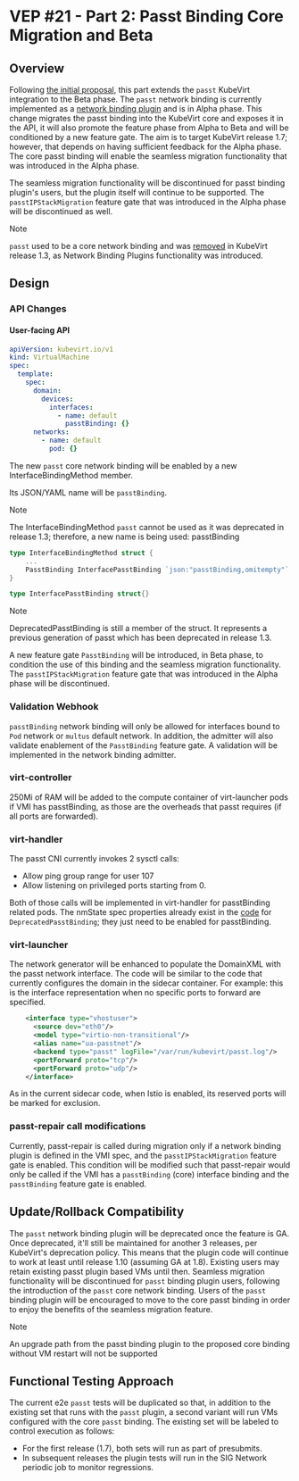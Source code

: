 # VEP #21 - Part 2: Passt Binding Core Migration and Beta

## Overview
Following [the initial proposal](./passt-migration-proposal.md), this part extends the `passt` KubeVirt integration to the Beta phase.
The `passt` network binding is currently implemented as a [network binding plugin](https://kubevirt.io/user-guide/network/network_binding_plugins) and is in Alpha phase.
This change migrates the passt binding into the KubeVirt core and exposes it in the API, it will also promote the feature phase from Alpha to Beta and will be conditioned by a new feature gate.
The aim is to target KubeVirt release 1.7; however, that depends on having sufficient feedback for the Alpha phase.
The core passt binding will enable the seamless migration functionality that was introduced in the Alpha phase.
 
The seamless migration functionality will be discontinued for passt binding plugin's users, but the plugin itself will continue to be supported.
The `passtIPStackMigration` feature gate that was introduced in the Alpha phase will be discontinued as well.

> [!NOTE] 
> `passt` used to be a core network binding and was [removed](https://github.com/kubevirt/kubevirt/pull/11915) in KubeVirt release 1.3, as Network Binding Plugins 
> functionality was introduced.

## Design

### API Changes 

#### User-facing API

```yaml
apiVersion: kubevirt.io/v1
kind: VirtualMachine
spec:
  template:
    spec:
      domain:
        devices:
          interfaces:
            - name: default
              passtBinding: {}
      networks:
        - name: default
          pod: {}
```

The new `passt` core network binding will be enabled by a new InterfaceBindingMethod member.

Its JSON/YAML name will be `passtBinding`.

> [!NOTE]
> The InterfaceBindingMethod `passt` cannot be used as it was deprecated in release 1.3; therefore, a new name is being used: passtBinding

```go
type InterfaceBindingMethod struct {
	...
	PasstBinding InterfacePasstBinding `json:"passtBinding,omitempty"`
}

type InterfacePasstBinding struct{}
```
> [!NOTE]
> DeprecatedPasstBinding is still a member of the struct. It represents a previous generation of passt which has been deprecated in release 1.3.

A new feature gate `PasstBinding` will be introduced, in Beta phase, to condition the use of this binding and the seamless migration functionality.
The `passtIPStackMigration` feature gate that was introduced in the Alpha phase will be discontinued.

### Validation Webhook
`passtBinding` network binding will only be allowed for interfaces bound to `Pod` network or `multus` default network.
In addition, the admitter will also validate enablement of the `PasstBinding` feature gate. 
A validation will be implemented in the network binding admitter.

### virt-controller
250Mi of RAM will be added to the compute container of virt-launcher pods if VMI has passtBinding, as those are the overheads that passt requires (if all ports are forwarded).

### virt-handler
The passt CNI currently invokes 2 sysctl calls:
- Allow ping group range for user 107
- Allow listening on privileged ports starting from 0.

Both of those calls will be implemented in virt-handler for passtBinding related pods. The nmState spec properties already exist in the [code](https://github.com/kubevirt/kubevirt/blob/release-1.6/pkg/network/setup/netpod/netpod.go#L319)
for `DeprecatedPasstBinding`; they just need to be enabled for passtBinding.

### virt-launcher
The network generator will be enhanced to populate the DomainXML with the passt network interface. The code will be similar to the code that currently configures 
the domain in the sidecar container.
For example: this is the interface representation when no specific ports to forward are specified. 
```xml
    <interface type="vhostuser">
      <source dev="eth0"/>
      <model type="virtio-non-transitional"/>
      <alias name="ua-passtnet"/>
      <backend type="passt" logFile="/var/run/kubevirt/passt.log"/>
      <portForward proto="tcp"/>
      <portForward proto="udp"/>
    </interface>
```
As in the current sidecar code, when Istio is enabled, its reserved ports will be marked for exclusion. 

### passt-repair call modifications
Currently, passt-repair is called during migration only if a network binding plugin is defined in the VMI spec, and the `passtIPStackMigration` feature gate is enabled.
This condition will be modified such that passt-repair would only be called if the VMI has a `passtBinding` (core) interface binding and the `passtBinding` feature gate is enabled.

## Update/Rollback Compatibility

The `passt` network binding plugin will be deprecated once the feature is GA.
Once deprecated, it'll still be maintained for another 3 releases, per KubeVirt's deprecation policy.
This means that the plugin code will continue to work at least until release 1.10 (assuming GA at 1.8).
Existing users may retain existing passt plugin based VMs until then.
Seamless migration functionality will be discontinued for `passt` binding plugin users, following the introduction of the `passt` core network binding.
Users of the `passt` binding plugin will be encouraged to move to the core passt binding in order to enjoy the benefits of the seamless migration feature.

> [!NOTE]
> An upgrade path from the passt binding plugin to the proposed core binding without VM restart will not be supported

## Functional Testing Approach

The current e2e `passt` tests will be duplicated so that, in addition to the existing set that runs with the `passt` plugin, a second variant will run VMs configured with the core `passt` binding. 
The existing set will be labeled to control execution as follows:
- For the first release (1.7), both sets will run as part of presubmits.
- In subsequent releases the plugin tests will run in the SIG Network periodic job to monitor regressions.
